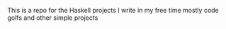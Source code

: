 This is a repo for the Haskell projects I write in my free time
mostly code golfs and other simple projects
